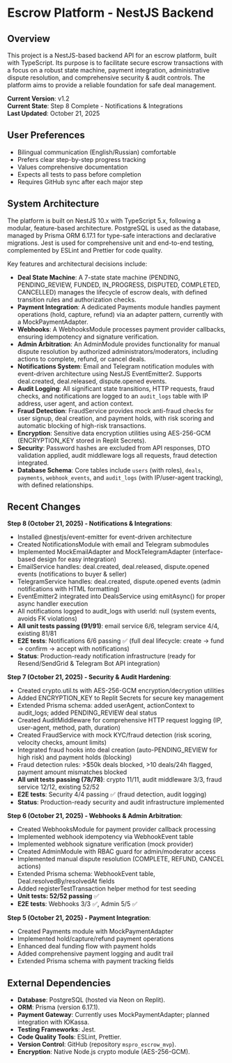 # Escrow Platform - NestJS Backend

## Overview
This project is a NestJS-based backend API for an escrow platform, built with TypeScript. Its purpose is to facilitate secure escrow transactions with a focus on a robust state machine, payment integration, administrative dispute resolution, and comprehensive security & audit controls. The platform aims to provide a reliable foundation for safe deal management.

**Current Version**: v1.2  
**Current State**: Step 8 Complete - Notifications & Integrations  
**Last Updated**: October 21, 2025

## User Preferences
- Bilingual communication (English/Russian) comfortable
- Prefers clear step-by-step progress tracking
- Values comprehensive documentation
- Expects all tests to pass before completion
- Requires GitHub sync after each major step

## System Architecture
The platform is built on NestJS 10.x with TypeScript 5.x, following a modular, feature-based architecture. PostgreSQL is used as the database, managed by Prisma ORM 6.17.1 for type-safe interactions and declarative migrations. Jest is used for comprehensive unit and end-to-end testing, complemented by ESLint and Prettier for code quality.

Key features and architectural decisions include:
- **Deal State Machine**: A 7-state state machine (PENDING, PENDING_REVIEW, FUNDED, IN_PROGRESS, DISPUTED, COMPLETED, CANCELLED) manages the lifecycle of escrow deals, with defined transition rules and authorization checks.
- **Payment Integration**: A dedicated Payments module handles payment operations (hold, capture, refund) via an adapter pattern, currently with a MockPaymentAdapter.
- **Webhooks**: A WebhooksModule processes payment provider callbacks, ensuring idempotency and signature verification.
- **Admin Arbitration**: An AdminModule provides functionality for manual dispute resolution by authorized administrators/moderators, including actions to complete, refund, or cancel deals.
- **Notifications System**: Email and Telegram notification modules with event-driven architecture using NestJS EventEmitter2. Supports deal.created, deal.released, dispute.opened events.
- **Audit Logging**: All significant state transitions, HTTP requests, fraud checks, and notifications are logged to an `audit_logs` table with IP address, user agent, and action context.
- **Fraud Detection**: FraudService provides mock anti-fraud checks for user signup, deal creation, and payment holds, with risk scoring and automatic blocking of high-risk transactions.
- **Encryption**: Sensitive data encryption utilities using AES-256-GCM (ENCRYPTION_KEY stored in Replit Secrets).
- **Security**: Password hashes are excluded from API responses, DTO validation applied, audit middleware logs all requests, fraud detection integrated.
- **Database Schema**: Core tables include `users` (with roles), `deals`, `payments`, `webhook_events`, and `audit_logs` (with IP/user-agent tracking), with defined relationships.

## Recent Changes
**Step 8 (October 21, 2025) - Notifications & Integrations**:
- Installed @nestjs/event-emitter for event-driven architecture
- Created NotificationsModule with email and Telegram submodules
- Implemented MockEmailAdapter and MockTelegramAdapter (interface-based design for easy integration)
- EmailService handles: deal.created, deal.released, dispute.opened events (notifications to buyer & seller)
- TelegramService handles: deal.created, dispute.opened events (admin notifications with HTML formatting)
- EventEmitter2 integrated into DealsService using emitAsync() for proper async handler execution
- All notifications logged to audit_logs with userId: null (system events, avoids FK violations)
- **All unit tests passing (91/91)**: email service 6/6, telegram service 4/4, existing 81/81
- **E2E tests**: Notifications 6/6 passing ✅ (full deal lifecycle: create -> fund -> confirm -> accept with notifications)
- **Status**: Production-ready notification infrastructure (ready for Resend/SendGrid & Telegram Bot API integration)

**Step 7 (October 21, 2025) - Security & Audit Hardening**:
- Created crypto.util.ts with AES-256-GCM encryption/decryption utilities
- Added ENCRYPTION_KEY to Replit Secrets for secure key management
- Extended Prisma schema: added userAgent, actionContext to audit_logs; added PENDING_REVIEW deal status
- Created AuditMiddleware for comprehensive HTTP request logging (IP, user-agent, method, path, duration)
- Created FraudService with mock KYC/fraud detection (risk scoring, velocity checks, amount limits)
- Integrated fraud hooks into deal creation (auto-PENDING_REVIEW for high risk) and payment holds (blocking)
- Fraud detection rules: >$50k deals blocked, >10 deals/24h flagged, payment amount mismatches blocked
- **All unit tests passing (78/78)**: crypto 11/11, audit middleware 3/3, fraud service 12/12, existing 52/52
- **E2E tests**: Security 4/4 passing ✅ (fraud detection, audit logging)
- **Status**: Production-ready security and audit infrastructure implemented

**Step 6 (October 21, 2025) - Webhooks & Admin Arbitration**:
- Created WebhooksModule for payment provider callback processing
- Implemented webhook idempotency via WebhookEvent table
- Implemented webhook signature verification (mock provider)
- Created AdminModule with RBAC guard for admin/moderator access
- Implemented manual dispute resolution (COMPLETE, REFUND, CANCEL actions)
- Extended Prisma schema: WebhookEvent table, Deal.resolvedBy/resolvedAt fields
- Added registerTestTransaction helper method for test seeding
- **Unit tests: 52/52 passing** ✅
- **E2E tests**: Webhooks 3/3 ✅, Admin 5/5 ✅

**Step 5 (October 21, 2025) - Payment Integration**:
- Created Payments module with MockPaymentAdapter
- Implemented hold/capture/refund payment operations
- Enhanced deal funding flow with payment holds
- Added comprehensive payment logging and audit trail
- Extended Prisma schema with payment tracking fields

## External Dependencies
- **Database**: PostgreSQL (hosted via Neon on Replit).
- **ORM**: Prisma (version 6.17.1).
- **Payment Gateway**: Currently uses MockPaymentAdapter; planned integration with ЮKassa.
- **Testing Frameworks**: Jest.
- **Code Quality Tools**: ESLint, Prettier.
- **Version Control**: GitHub (repository `mspro_escrow_mvp`).
- **Encryption**: Native Node.js crypto module (AES-256-GCM).
